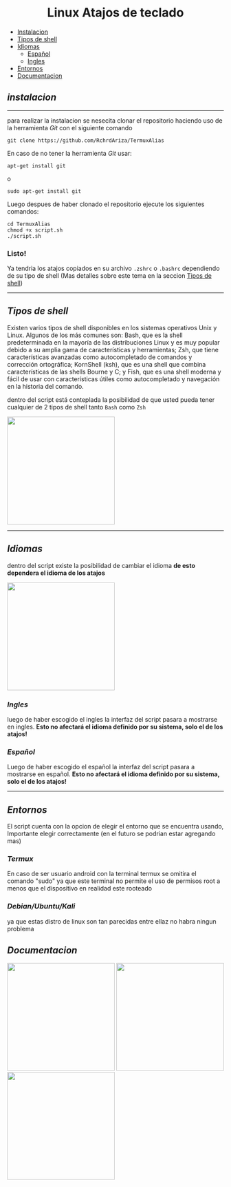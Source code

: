 <center> <h1>Linux Atajos de teclado</h1> </center>


* [Instalacion](#instalacion)
* [Tipos de shell](#tipos-de-shell)
* [Idiomas](#idiomas)
    - [Español](#español)
    - [Ingles](#ingles)
* [Entornos](#entornos)
* [Documentacion](#documentacion)


## **_instalacion_**
---
para realizar la instalacion se nesecita clonar el repositorio haciendo uso de la herramienta *Git* con el siguiente comando
```
git clone https://github.com/RchrdAriza/TermuxAlias
```
En caso de no tener la herramienta _Git_ usar:
```shell 
apt-get install git
```
o
```shell
sudo apt-get install git
```
Luego despues de haber clonado el repositorio ejecute los siguientes comandos:
```
cd TermuxAlias
chmod +x script.sh
./script.sh
```
### **Listo!**
Ya tendria los atajos copiados en su archivo `.zshrc` o `.bashrc` dependiendo de su tipo de shell (Mas detalles sobre este tema en la seccion [Tipos de shell](#tipos-de-shell))

---

## **_Tipos de shell_**

Existen varios tipos de shell disponibles en los sistemas operativos Unix y Linux. Algunos de los más comunes son: Bash, que es la shell predeterminada en la mayoría de las distribuciones Linux y es muy popular debido a su amplia gama de características y herramientas; Zsh, que tiene características avanzadas como autocompletado de comandos y corrección ortográfica; KornShell (ksh), que es una shell que combina características de las shells Bourne y C; y Fish, que es una shell moderna y fácil de usar con características útiles como autocompletado y navegación en la historia del comando.

dentro del script está conteplada la posibilidad de que usted pueda tener cualquier de 2 tipos de shell tanto `Bash` como `Zsh`

<img src="documentacion/imagenes/w.jpg" width=250 heigth=200 >




---

## **_Idiomas_**

dentro del script existe la posibilidad de cambiar el idioma **de esto dependera el idioma de los atajos**

<img src="documentacion/imagenes/idioma.jpg" width=250 heigth=200 >


### **_Ingles_**
luego de haber escogido el ingles la interfaz del script pasara a mostrarse en ingles. **Esto no afectará el idioma definido por su sistema, solo el de los atajos!**


### **_Español_**
Luego de haber escogido el español la interfaz del script pasara a mostrarse en español. **Esto no afectará el idioma definido por su sistema, solo el de los atajos!**

---

## **_Entornos_**

El script cuenta con la opcion de elegir el entorno que se encuentra usando, Importante elegir correctamente (en el futuro se podrian estar agregando mas)

### **_Termux_**
En caso de ser usuario android con la terminal termux se omitira el comando "sudo" ya que este terminal no permite el uso de permisos root a menos que el dispositivo en realidad este rooteado

### **_Debian/Ubuntu/Kali_**
ya que estas distro de linux son tan parecidas entre ellaz no habra ningun problema

## **_Documentacion_**

<img src="documentacion/imagenes/w.jpg" width=250 heigth=200 >
<img src="documentacion/imagenes/idioma.jpg" width=250 heigth=200 >
<img src="documentacion/imagenes/ingles.jpg" width=250 heigth=200 >
